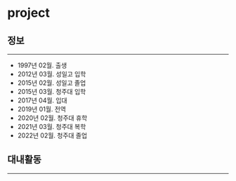# project
## 정보
- - -
- 1997년 02월. 출생
- 2012년 03월. 성일고 입학
- 2015년 02월. 성일고 졸업
- 2015년 03월. 청주대 입학
- 2017년 04월. 입대
- 2019년 01월. 전역
- 2020년 02월. 청주대 휴학
- 2021년 03월. 청주대 복학
- 2022년 02월. 청주대 졸업

## 대내활동
- - -
